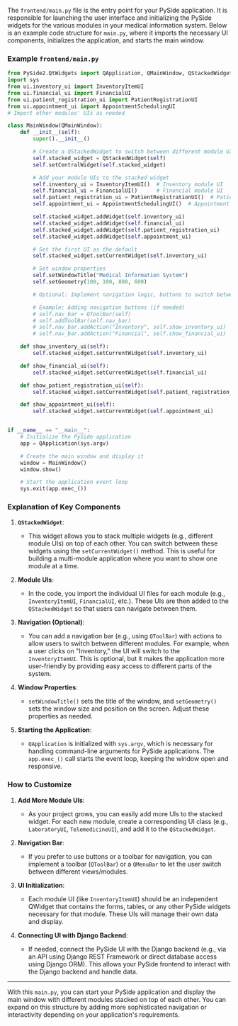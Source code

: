 The `frontend/main.py` file is the entry point for your PySide application. It is responsible for launching the user interface and initializing the PySide widgets for the various modules in your medical information system. Below is an example code structure for `main.py`, where it imports the necessary UI components, initializes the application, and starts the main window.

### Example `frontend/main.py`

```python
from PySide2.QtWidgets import QApplication, QMainWindow, QStackedWidget
import sys
from ui.inventory_ui import InventoryItemUI
from ui.financial_ui import FinancialUI
from ui.patient_registration_ui import PatientRegistrationUI
from ui.appointment_ui import AppointmentSchedulingUI
# Import other modules' UIs as needed

class MainWindow(QMainWindow):
    def __init__(self):
        super().__init__()

        # Create a QStackedWidget to switch between different module UIs
        self.stacked_widget = QStackedWidget(self)
        self.setCentralWidget(self.stacked_widget)

        # Add your module UIs to the stacked widget
        self.inventory_ui = InventoryItemUI()  # Inventory module UI
        self.financial_ui = FinancialUI()      # Financial module UI
        self.patient_registration_ui = PatientRegistrationUI()  # Patient Registration UI
        self.appointment_ui = AppointmentSchedulingUI()  # Appointment Scheduling UI

        self.stacked_widget.addWidget(self.inventory_ui)
        self.stacked_widget.addWidget(self.financial_ui)
        self.stacked_widget.addWidget(self.patient_registration_ui)
        self.stacked_widget.addWidget(self.appointment_ui)

        # Set the first UI as the default
        self.stacked_widget.setCurrentWidget(self.inventory_ui)

        # Set window properties
        self.setWindowTitle("Medical Information System")
        self.setGeometry(100, 100, 800, 600)

        # Optional: Implement navigation logic, buttons to switch between modules

        # Example: Adding navigation buttons (if needed)
        # self.nav_bar = QToolBar(self)
        # self.addToolBar(self.nav_bar)
        # self.nav_bar.addAction("Inventory", self.show_inventory_ui)
        # self.nav_bar.addAction("Financial", self.show_financial_ui)

    def show_inventory_ui(self):
        self.stacked_widget.setCurrentWidget(self.inventory_ui)

    def show_financial_ui(self):
        self.stacked_widget.setCurrentWidget(self.financial_ui)

    def show_patient_registration_ui(self):
        self.stacked_widget.setCurrentWidget(self.patient_registration_ui)

    def show_appointment_ui(self):
        self.stacked_widget.setCurrentWidget(self.appointment_ui)


if __name__ == "__main__":
    # Initialize the PySide application
    app = QApplication(sys.argv)

    # Create the main window and display it
    window = MainWindow()
    window.show()

    # Start the application event loop
    sys.exit(app.exec_())
```

### Explanation of Key Components

1. **`QStackedWidget`**:
   - This widget allows you to stack multiple widgets (e.g., different module UIs) on top of each other. You can switch between these widgets using the `setCurrentWidget()` method. This is useful for building a multi-module application where you want to show one module at a time.

2. **Module UIs**:
   - In the code, you import the individual UI files for each module (e.g., `InventoryItemUI`, `FinancialUI`, etc.). These UIs are then added to the `QStackedWidget` so that users can navigate between them.

3. **Navigation (Optional)**:
   - You can add a navigation bar (e.g., using `QToolBar`) with actions to allow users to switch between different modules. For example, when a user clicks on "Inventory," the UI will switch to the `InventoryItemUI`. This is optional, but it makes the application more user-friendly by providing easy access to different parts of the system.

4. **Window Properties**:
   - `setWindowTitle()` sets the title of the window, and `setGeometry()` sets the window size and position on the screen. Adjust these properties as needed.

5. **Starting the Application**:
   - `QApplication` is initialized with `sys.argv`, which is necessary for handling command-line arguments for PySide applications. The `app.exec_()` call starts the event loop, keeping the window open and responsive.

### How to Customize

1. **Add More Module UIs**:
   - As your project grows, you can easily add more UIs to the stacked widget. For each new module, create a corresponding UI class (e.g., `LaboratoryUI`, `TelemedicineUI`), and add it to the `QStackedWidget`.

2. **Navigation Bar**:
   - If you prefer to use buttons or a toolbar for navigation, you can implement a toolbar (`QToolBar`) or a `QMenuBar` to let the user switch between different views/modules.

3. **UI Initialization**:
   - Each module UI (like `InventoryItemUI`) should be an independent QWidget that contains the forms, tables, or any other PySide widgets necessary for that module. These UIs will manage their own data and display.

4. **Connecting UI with Django Backend**:
   - If needed, connect the PySide UI with the Django backend (e.g., via an API using Django REST Framework or direct database access using Django ORM). This allows your PySide frontend to interact with the Django backend and handle data.

---

With this `main.py`, you can start your PySide application and display the main window with different modules stacked on top of each other. You can expand on this structure by adding more sophisticated navigation or interactivity depending on your application's requirements.
